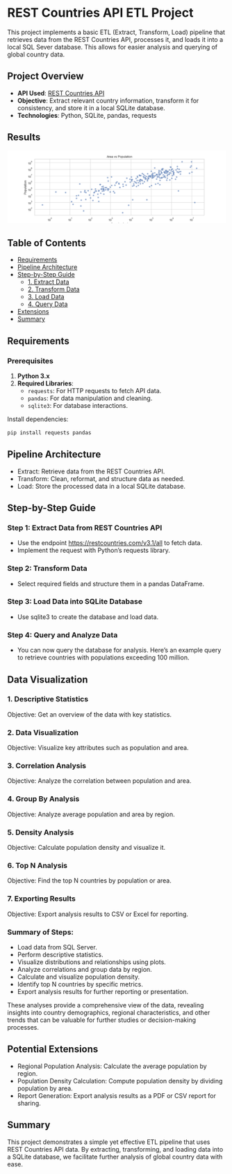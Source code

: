# REST Countries API ETL Project

This project implements a basic ETL (Extract, Transform, Load) pipeline that retrieves data from the REST Countries API, processes it, and loads it into a local SQL Sever database. This allows for easier analysis and querying of global country data.

## Project Overview

- **API Used**: [REST Countries API](https://restcountries.com/v3.1/all)
- **Objective**: Extract relevant country information, transform it for consistency, and store it in a local SQLite database.
- **Technologies**: Python, SQLite, pandas, requests

## Results
![Area vs Population](./images/area_population.png)

## Table of Contents

- [Requirements](#requirements)
- [Pipeline Architecture](#pipeline-architecture)
- [Step-by-Step Guide](#step-by-step-guide)
  - [1. Extract Data](#step-1-extract-data-from-rest-countries-api)
  - [2. Transform Data](#step-2-transform-data)
  - [3. Load Data](#step-3-load-data-into-sqlite-database)
  - [4. Query Data](#step-4-query-and-analyze-data)
- [Extensions](#potential-extensions)
- [Summary](#summary)

## Requirements

### Prerequisites

1. **Python 3.x**
2. **Required Libraries**:
    - `requests`: For HTTP requests to fetch API data.
    - `pandas`: For data manipulation and cleaning.
    - `sqlite3`: For database interactions.

Install dependencies:
```bash
pip install requests pandas
```

## Pipeline Architecture
- Extract: Retrieve data from the REST Countries API.
- Transform: Clean, reformat, and structure data as needed.
- Load: Store the processed data in a local SQLite database.

## Step-by-Step Guide

### Step 1: Extract Data from REST Countries API
- Use the endpoint https://restcountries.com/v3.1/all to fetch data.
- Implement the request with Python’s requests library.

### Step 2: Transform Data
- Select required fields and structure them in a pandas DataFrame.

### Step 3: Load Data into SQLite Database
- Use sqlite3 to create the database and load data.

### Step 4: Query and Analyze Data
- You can now query the database for analysis. Here’s an example query to retrieve countries with populations exceeding 100 million.

## Data Visualization

### 1. Descriptive Statistics
Objective: Get an overview of the data with key statistics.

### 2. Data Visualization
Objective: Visualize key attributes such as population and area.

### 3. Correlation Analysis
Objective: Analyze the correlation between population and area.

### 4. Group By Analysis
Objective: Analyze average population and area by region.

### 5. Density Analysis
Objective: Calculate population density and visualize it.

### 6. Top N Analysis
Objective: Find the top N countries by population or area.

### 7. Exporting Results
Objective: Export analysis results to CSV or Excel for reporting.

### Summary of Steps:
- Load data from SQL Server.
- Perform descriptive statistics.
- Visualize distributions and relationships using plots.
- Analyze correlations and group data by region.
- Calculate and visualize population density.
- Identify top N countries by specific metrics.
- Export analysis results for further reporting or presentation.

These analyses provide a comprehensive view of the data, revealing insights into country demographics, regional characteristics, and other trends that can be valuable for further studies or decision-making processes.

## Potential Extensions
- Regional Population Analysis: Calculate the average population by region.
- Population Density Calculation: Compute population density by dividing population by area.
- Report Generation: Export analysis results as a PDF or CSV report for sharing.
## Summary
This project demonstrates a simple yet effective ETL pipeline that uses REST Countries API data. By extracting, transforming, and loading data into a SQLite database, we facilitate further analysis of global country data with ease.
